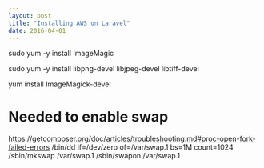 ```yaml
---
layout: post
title: "Installing AWS on Laravel"
date: 2016-04-01
---
```



sudo yum -y install ImageMagic

sudo yum -y install libpng-devel libjpeg-devel libtiff-devel

yum install ImageMagick-devel

# Needed to enable swap
https://getcomposer.org/doc/articles/troubleshooting.md#proc-open-fork-failed-errors
/bin/dd if=/dev/zero of=/var/swap.1 bs=1M count=1024
/sbin/mkswap /var/swap.1
/sbin/swapon /var/swap.1
